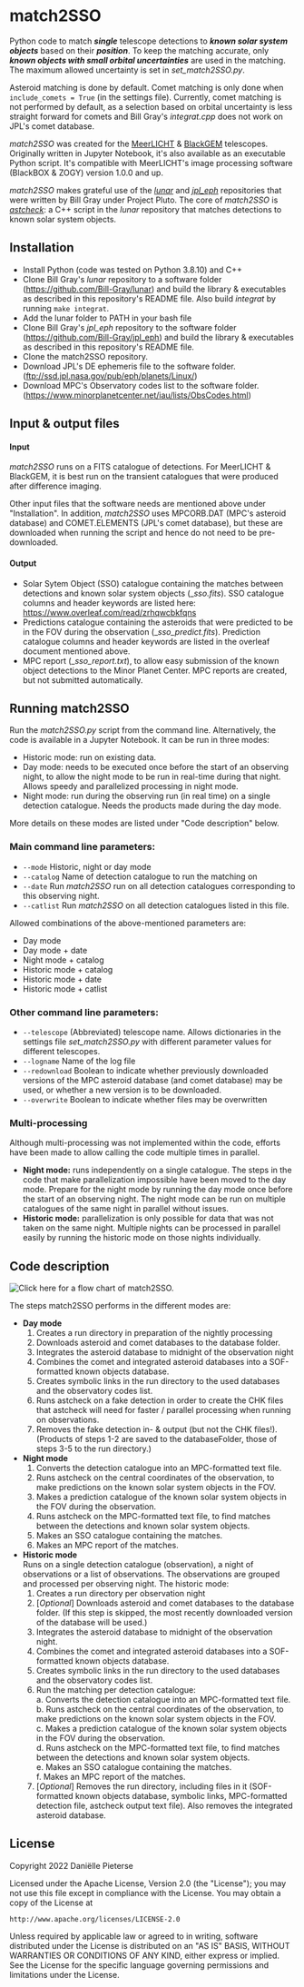 # match2SSO
Python code to match ***single*** telescope detections to ***known solar system objects*** based on their ***position***. To keep the matching accurate, only ***known objects with small orbital uncertainties*** are used in the matching. The maximum allowed uncertainty is set in _set_match2SSO.py_.

Asteroid matching is done by default. Comet matching is only done when ```include_comets = True``` (in the settings file). Currently, comet matching is not performed by default, as a selection based on orbital uncertainty is less straight forward for comets and Bill Gray's _integrat.cpp_ does not work on JPL's comet database.

_match2SSO_ was created for the [MeerLICHT](http://www.meerlicht.uct.ac.za/) & [BlackGEM](https://astro.ru.nl/blackgem/) telescopes. Originally written in Jupyter Notebook, it's also available as an executable Python script. It's compatible with MeerLICHT's image processing software (BlackBOX & ZOGY) version 1.0.0 and up.

_match2SSO_ makes grateful use of the [_lunar_](https://github.com/Bill-Gray/lunar) and [_jpl_eph_](https://github.com/Bill-Gray/jpl_eph) repositories that were written by Bill Gray under Project Pluto. The core of _match2SSO_ is [_astcheck_](https://www.projectpluto.com/astcheck.htm): a C++ script in the _lunar_ repository that matches detections to known solar system objects.


## Installation
- Install Python (code was tested on Python 3.8.10) and C++ 
- Clone Bill Gray's _lunar_ repository to a software folder (https://github.com/Bill-Gray/lunar) and build the library & executables as described in this repository's README file. Also build _integrat_ by running ```make integrat```.
- Add the lunar folder to PATH in your bash file
- Clone Bill Gray's _jpl_eph_ repository to the software folder (https://github.com/Bill-Gray/jpl_eph) and build the library & executables as described in this repository's README file.
- Clone the match2SSO repository.
- Download JPL's DE ephemeris file to the software folder. (ftp://ssd.jpl.nasa.gov/pub/eph/planets/Linux/)
- Download MPC's Observatory codes list to the software folder. (https://www.minorplanetcenter.net/iau/lists/ObsCodes.html)


## Input & output files
#### Input
_match2SSO_ runs on a FITS catalogue of detections. For MeerLICHT & BlackGEM, it is best run on the transient catalogues that were produced after difference imaging.

Other input files that the software needs are mentioned above under "Installation".
In addition, _match2SSO_ uses MPCORB.DAT (MPC's asteroid database) and COMET.ELEMENTS (JPL's comet database), but these are downloaded when running the script and hence do not need to be pre-downloaded.

#### Output
- Solar Sytem Object (SSO) catalogue containing the matches between detections and known solar system objects (__sso.fits_). SSO catalogue columns and header keywords are listed here: https://www.overleaf.com/read/zrhqwcbkfqns
- Predictions catalogue containing the asteroids that were predicted to be in the FOV during the observation (__sso_predict.fits_). Prediction catalogue columns and header keywords are listed in the overleaf document mentioned above.
- MPC report (__sso_report.txt_), to allow easy submission of the known object detections to the Minor Planet Center. MPC reports are created, but not submitted automatically. 


## Running match2SSO
Run the _match2SSO.py_ script from the command line. Alternatively, the code is available in a Jupyter Notebook. It can be run in three modes:
- Historic mode: run on existing data. 
- Day mode: needs to be executed once before the start of an observing night, to allow the night mode to be run in real-time during that night. Allows speedy and parallelized processing in night mode.
- Night mode: run during the observing run (in real time) on a single detection catalogue. Needs the products made during the day mode.

More details on these modes are listed under "Code description" below.


### Main command line parameters:
- ```--mode``` Historic, night or day mode
- ```--catalog``` Name of detection catalogue to run the matching on
- ```--date``` Run _match2SSO_ run on all detection catalogues corresponding to this observing night.
- ```--catlist``` Run _match2SSO_ on all detection catalogues listed in this file.

Allowed combinations of the above-mentioned parameters are:
- Day mode
- Day mode + date
- Night mode + catalog
- Historic mode + catalog
- Historic mode + date
- Historic mode + catlist


### Other command line parameters:
- ```--telescope``` (Abbreviated) telescope name. Allows dictionaries in the settings file _set_match2SSO.py_ with different parameter values for different telescopes.
- ```--logname``` Name of the log file
- ```--redownload``` Boolean to indicate whether previously downloaded versions of the MPC asteroid database (and comet database) may be used, or whether a new version is to be downloaded.
- ```--overwrite``` Boolean to indicate whether files may be overwritten

### Multi-processing
Although multi-processing was not implemented within the code, efforts have been made to allow calling the code multiple times in parallel.
- **Night mode:** runs independently on a single catalogue. The steps in the code that make parallelization impossible have been moved to the day mode. Prepare for the night mode by running the day mode once before the start of an observing night. The night mode can be run on multiple catalogues of the same night in parallel without issues. 
- **Historic mode:** parallelization is only possible for data that was not taken on the same night. Multiple nights can be processed in parallel easily by running the historic mode on those nights individually.


## Code description
![Click here for a flow chart of match2SSO.](https://github.com/dpieterse/match2SSO/blob/master/match2SSO_flow.png?raw=true)

The steps match2SSO performs in the different modes are:
- **Day mode**
    1. Creates a run directory in preparation of the nightly processing
    2. Downloads asteroid and comet databases to the database folder.
    3. Integrates the asteroid database to midnight of the observation night
    4. Combines the comet and integrated asteroid databases into a SOF-formatted known objects database.
    5. Creates symbolic links in the run directory to the used databases and the observatory codes list.
    6. Runs astcheck on a fake detection in order to create the CHK files that astcheck will need for faster / parallel processing when running on observations. 
    7. Removes the fake detection in- & output (but not the CHK files!).
    (Products of steps 1-2 are saved to the databaseFolder, those of steps 3-5
    to the run directory.)
- **Night mode**
    1. Converts the detection catalogue into an MPC-formatted text file.
    2. Runs astcheck on the central coordinates of the observation, to make predictions on the known solar system objects in the FOV.
    3. Makes a prediction catalogue of the known solar system objects in the FOV during the observation.
    4. Runs astcheck on the MPC-formatted text file, to find matches between the detections and known solar system objects. 
    5. Makes an SSO catalogue containing the matches.
    6. Makes an MPC report of the matches.
- **Historic mode**<br/> Runs on a single detection catalogue (observation), a night of observations or a list of observations. The observations are grouped and processed per observing night. The historic mode:
    1. Creates a run directory per observation night
    2. [_Optional_] Downloads asteroid and comet databases to the database folder. (If this step is skipped, the most recently downloaded version of the database will be used.)
    3. Integrates the asteroid database to midnight of the observation night.
    4. Combines the comet and integrated asteroid databases into a SOF-formatted known objects database.
    5. Creates symbolic links in the run directory to the used databases and the observatory codes list.
    6. Run the matching per detection catalogue:<br/>
          a. Converts the detection catalogue into an MPC-formatted text file.
          <br/>b. Runs astcheck on the central coordinates of the observation, to make predictions on the known solar system objects in the FOV.
          <br/>c. Makes a prediction catalogue of the known solar system objects in the FOV during the observation.
          <br/>d. Runs astcheck on the MPC-formatted text file, to find matches between the detections and known solar system objects. 
          <br/>e. Makes an SSO catalogue containing the matches.
          <br/>f. Makes an MPC report of the matches.<br/>
    7. [_Optional_] Removes the run directory, including files in it (SOF-formatted known objects database, symbolic links, MPC-formatted detection file, astcheck output text file). Also removes the integrated asteroid database.
    
## License
Copyright 2022 Dani&euml;lle Pieterse

Licensed under the Apache License, Version 2.0 (the "License");
you may not use this file except in compliance with the License.
You may obtain a copy of the License at

    http://www.apache.org/licenses/LICENSE-2.0

Unless required by applicable law or agreed to in writing, software
distributed under the License is distributed on an "AS IS" BASIS,
WITHOUT WARRANTIES OR CONDITIONS OF ANY KIND, either express or implied.
See the License for the specific language governing permissions and
limitations under the License.
